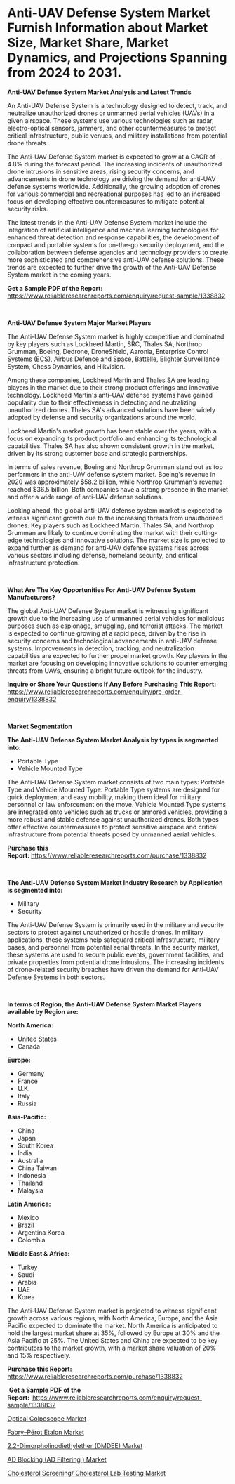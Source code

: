 <p><h1>Anti-UAV Defense System Market Furnish Information about Market Size, Market Share, Market Dynamics, and Projections Spanning from 2024 to 2031.</h1></p><p><strong>Anti-UAV Defense System Market Analysis and Latest Trends</strong></p>
<p><p>An Anti-UAV Defense System is a technology designed to detect, track, and neutralize unauthorized drones or unmanned aerial vehicles (UAVs) in a given airspace. These systems use various technologies such as radar, electro-optical sensors, jammers, and other countermeasures to protect critical infrastructure, public venues, and military installations from potential drone threats.</p><p>The Anti-UAV Defense System market is expected to grow at a CAGR of 4.8% during the forecast period. The increasing incidents of unauthorized drone intrusions in sensitive areas, rising security concerns, and advancements in drone technology are driving the demand for anti-UAV defense systems worldwide. Additionally, the growing adoption of drones for various commercial and recreational purposes has led to an increased focus on developing effective countermeasures to mitigate potential security risks.</p><p>The latest trends in the Anti-UAV Defense System market include the integration of artificial intelligence and machine learning technologies for enhanced threat detection and response capabilities, the development of compact and portable systems for on-the-go security deployment, and the collaboration between defense agencies and technology providers to create more sophisticated and comprehensive anti-UAV defense solutions. These trends are expected to further drive the growth of the Anti-UAV Defense System market in the coming years.</p></p>
<p><strong>Get a Sample PDF of the Report:&nbsp;</strong> <a href="https://www.reliableresearchreports.com/enquiry/request-sample/1338832">https://www.reliableresearchreports.com/enquiry/request-sample/1338832</a></p>
<p>&nbsp;</p>
<p><strong>Anti-UAV Defense System Major Market Players</strong></p>
<p><p>The Anti-UAV Defense System market is highly competitive and dominated by key players such as Lockheed Martin, SRC, Thales SA, Northrop Grumman, Boeing, Dedrone, DroneShield, Aaronia, Enterprise Control Systems (ECS), Airbus Defence and Space, Battelle, Blighter Surveillance System, Chess Dynamics, and Hikvision.</p><p>Among these companies, Lockheed Martin and Thales SA are leading players in the market due to their strong product offerings and innovative technology. Lockheed Martin's anti-UAV defense systems have gained popularity due to their effectiveness in detecting and neutralizing unauthorized drones. Thales SA's advanced solutions have been widely adopted by defense and security organizations around the world.</p><p>Lockheed Martin's market growth has been stable over the years, with a focus on expanding its product portfolio and enhancing its technological capabilities. Thales SA has also shown consistent growth in the market, driven by its strong customer base and strategic partnerships.</p><p>In terms of sales revenue, Boeing and Northrop Grumman stand out as top performers in the anti-UAV defense system market. Boeing's revenue in 2020 was approximately $58.2 billion, while Northrop Grumman's revenue reached $36.5 billion. Both companies have a strong presence in the market and offer a wide range of anti-UAV defense solutions.</p><p>Looking ahead, the global anti-UAV defense system market is expected to witness significant growth due to the increasing threats from unauthorized drones. Key players such as Lockheed Martin, Thales SA, and Northrop Grumman are likely to continue dominating the market with their cutting-edge technologies and innovative solutions. The market size is projected to expand further as demand for anti-UAV defense systems rises across various sectors including defense, homeland security, and critical infrastructure protection.</p></p>
<p>&nbsp;</p>
<p><strong>What Are The Key Opportunities For Anti-UAV Defense System Manufacturers?</strong></p>
<p><p>The global Anti-UAV Defense System market is witnessing significant growth due to the increasing use of unmanned aerial vehicles for malicious purposes such as espionage, smuggling, and terrorist attacks. The market is expected to continue growing at a rapid pace, driven by the rise in security concerns and technological advancements in anti-UAV defense systems. Improvements in detection, tracking, and neutralization capabilities are expected to further propel market growth. Key players in the market are focusing on developing innovative solutions to counter emerging threats from UAVs, ensuring a bright future outlook for the industry.</p></p>
<p><strong>Inquire or Share Your Questions If Any Before Purchasing This Report:</strong> <a href="https://www.reliableresearchreports.com/enquiry/pre-order-enquiry/1338832">https://www.reliableresearchreports.com/enquiry/pre-order-enquiry/1338832</a></p>
<p>&nbsp;</p>
<p><strong>Market Segmentation</strong></p>
<p><strong>The Anti-UAV Defense System Market Analysis by types is segmented into:</strong></p>
<p><ul><li>Portable Type</li><li>Vehicle Mounted Type</li></ul></p>
<p><p>The Anti-UAV Defense System market consists of two main types: Portable Type and Vehicle Mounted Type. Portable Type systems are designed for quick deployment and easy mobility, making them ideal for military personnel or law enforcement on the move. Vehicle Mounted Type systems are integrated onto vehicles such as trucks or armored vehicles, providing a more robust and stable defense against unauthorized drones. Both types offer effective countermeasures to protect sensitive airspace and critical infrastructure from potential threats posed by unmanned aerial vehicles.</p></p>
<p><strong>Purchase this Report:&nbsp;</strong><a href="https://www.reliableresearchreports.com/purchase/1338832">https://www.reliableresearchreports.com/purchase/1338832</a></p>
<p>&nbsp;</p>
<p><strong>The Anti-UAV Defense System Market Industry Research by Application is segmented into:</strong></p>
<p><ul><li>Military</li><li>Security</li></ul></p>
<p><p>The Anti-UAV Defense System is primarily used in the military and security sectors to protect against unauthorized or hostile drones. In military applications, these systems help safeguard critical infrastructure, military bases, and personnel from potential aerial threats. In the security market, these systems are used to secure public events, government facilities, and private properties from potential drone intrusions. The increasing incidents of drone-related security breaches have driven the demand for Anti-UAV Defense Systems in both sectors.</p></p>
<p>&nbsp;</p>
<p><strong>In terms of Region, the Anti-UAV Defense System Market Players available by Region are:</strong></p>
<p>
    <p> <strong> North America: </strong>
        <ul>
            <li>United States</li>
            <li>Canada</li>
        </ul>
        </p> 
    <p> <strong> Europe: </strong>
        <ul>
            <li>Germany</li>
            <li>France</li>
            <li>U.K.</li>
            <li>Italy</li>
            <li>Russia</li>
        </ul>
        </p> 
    <p> <strong> Asia-Pacific: </strong>
        <ul>
            <li>China</li>
            <li>Japan</li>
            <li>South Korea</li>
            <li>India</li>
            <li>Australia</li>
            <li>China Taiwan</li>
            <li>Indonesia</li>
            <li>Thailand</li>
            <li>Malaysia</li>
        </ul>
        </p> 
    <p> <strong> Latin America: </strong>
        <ul>
            <li>Mexico</li>
            <li>Brazil</li>
            <li>Argentina Korea</li>
            <li>Colombia</li>
        </ul>
        </p> 
    <p> <strong> Middle East & Africa: </strong>
        <ul>
            <li>Turkey</li>
            <li>Saudi</li>
            <li>Arabia</li>
            <li>UAE</li>
            <li>Korea</li>
        </ul>
    </p>
    </p>
<p><p>The Anti-UAV Defense System market is projected to witness significant growth across various regions, with North America, Europe, and the Asia Pacific expected to dominate the market. North America is anticipated to hold the largest market share at 35%, followed by Europe at 30% and the Asia Pacific at 25%. The United States and China are expected to be key contributors to the market growth, with a market share valuation of 20% and 15% respectively.</p></p>
<p><strong>Purchase this Report: </strong><a href="https://www.reliableresearchreports.com/purchase/1338832">https://www.reliableresearchreports.com/purchase/1338832</a></p>
<p>&nbsp;<strong>Get a Sample PDF of the Report:&nbsp;&nbsp;</strong><a href="https://www.reliableresearchreports.com/enquiry/request-sample/1338832">https://www.reliableresearchreports.com/enquiry/request-sample/1338832</a></p>
<p><strong></strong></p>
<p><p><a href="https://github.com/jodemen/Market-Research-Report-List-1/blob/main/optical-colposcope-market.md">Optical Colposcope Market</a></p><p><a href="https://github.com/jj19131/Market-Research-Report-List-1/blob/main/fabryperot-etalon-market.md">Fabry–Pérot Etalon Market</a></p><p><a href="https://github.com/Sarissaschmalingtr6fz2739/Market-Research-Report-List-1/blob/main/22-dimorpholinodiethylether-dmdee-market.md">2,2-Dimorpholinodiethylether (DMDEE) Market</a></p><p><a href="https://github.com/WillieWoodard/Market-Research-Report-List-3/blob/main/ad-blocking-ad-filtering-market.md">AD Blocking (AD Filtering ) Market</a></p><p><a href="https://github.com/marloy8/Market-Research-Report-List-3/blob/main/cholesterol-screening-cholesterol-lab-testing-market.md">Cholesterol Screening/ Cholesterol Lab Testing Market</a></p></p>